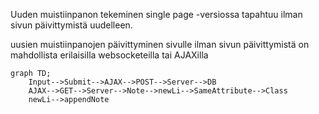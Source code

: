 Uuden muistiinpanon tekeminen single page -versiossa tapahtuu ilman sivun päivittymistä uudelleen. 

uusien muistiinpanojen päivittyminen sivulle ilman sivun päivittymistä on mahdollista erilaisilla websocketeilla tai AJAXilla
```mermaid
graph TD;
    Input-->Submit-->AJAX-->POST-->Server-->DB
    AJAX-->GET-->Server-->Note-->newLi-->SameAttribute-->Class
    newLi-->appendNote
```
